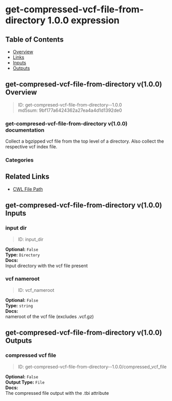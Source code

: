 
get-compressed-vcf-file-from-directory 1.0.0 expression
=======================================================

## Table of Contents
  
- [Overview](#get-compresed-vcf-file-from-directory-v100-overview)  
- [Links](#related-links)  
- [Inputs](#get-compresed-vcf-file-from-directory-v100-inputs)  
- [Outputs](#get-compresed-vcf-file-from-directory-v100-outputs)  


## get-compresed-vcf-file-from-directory v(1.0.0) Overview



  
> ID: get-compresed-vcf-file-from-directory--1.0.0  
> md5sum: 9bf177a6424362a27ea4a4d1d1392de0

### get-compresed-vcf-file-from-directory v(1.0.0) documentation
  
Collect a bgzipped vcf file from the top level of a directory.
Also collect the respective vcf index file.

### Categories
  


## Related Links
  
- [CWL File Path](../../../../../../expressions/get-compressed-vcf-file-from-directory/1.0.0/get-compressed-vcf-file-from-directory__1.0.0.cwl)  

  


## get-compresed-vcf-file-from-directory v(1.0.0) Inputs

### input dir



  
> ID: input_dir
  
**Optional:** `False`  
**Type:** `Directory`  
**Docs:**  
Input directory with the vcf file present


### vcf nameroot



  
> ID: vcf_nameroot
  
**Optional:** `False`  
**Type:** `string`  
**Docs:**  
nameroot of the vcf file (excludes .vcf.gz)

  


## get-compresed-vcf-file-from-directory v(1.0.0) Outputs

### compressed vcf file



  
> ID: get-compresed-vcf-file-from-directory--1.0.0/compressed_vcf_file  

  
**Optional:** `False`  
**Output Type:** `File`  
**Docs:**  
The compressed file output with the .tbi attribute
  

  

